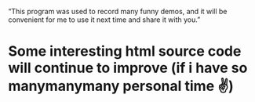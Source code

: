 “This program was used to record many funny demos, and it will be convenient for me to use it next time and share it with you.”    

#  Some interesting html source code will continue to improve (if i have so manymanymany personal time ✌)
